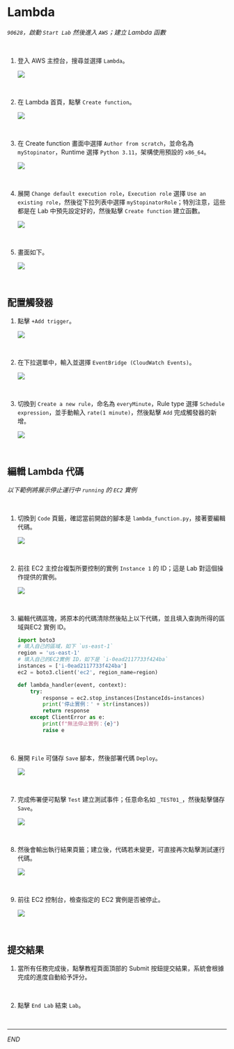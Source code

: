 # Lambda

_`90628`，啟動 `Start Lab` 然後進入 `AWS`；建立 Lambda 函數_

<br>

1. 登入 AWS 主控台，搜尋並選擇 `Lambda`。

    ![](images/img_01.png)

<br>

2. 在 Lambda 首頁，點擊 `Create function`。

    ![](images/img_02.png)

<br>

3. 在 Create function 畫面中選擇 `Author from scratch`，並命名為 `myStopinator`，Runtime 選擇 `Python 3.11`，架構使用預設的 `x86_64`。

    ![](images/img_03.png)

<br>

4. 展開 `Change default execution role`，`Execution role` 選擇 `Use an existing role`，然後從下拉列表中選擇 `myStopinatorRole`；特別注意，這些都是在 Lab 中預先設定好的，然後點擊 `Create function` 建立函數。

    ![](images/img_04.png)

<br>

5. 畫面如下。

    ![](images/img_05.png)

<br>

## 配置觸發器

1. 點擊 `+Add trigger`。

    ![](images/img_06.png)

<br>

2. 在下拉選單中，輸入並選擇 `EventBridge (CloudWatch Events)`。

    ![](images/img_07.png)

<br>

3. 切換到 `Create a new rule`，命名為 `everyMinute`，Rule type 選擇 `Schedule expression`，並手動輸入 `rate(1 minute)`，然後點擊 `Add` 完成觸發器的新增。

    ![](images/img_08.png)

<br>


## 編輯 Lambda 代碼

_以下範例將展示停止運行中 `running` 的 `EC2` 實例_

<br>

1. 切換到 `Code` 頁籤，確認當前開啟的腳本是 `lambda_function.py`，接著要編輯代碼。

    ![](images/img_09.png)

<br>

2. 前往 EC2 主控台複製所要控制的實例 `Instance 1` 的 ID；這是 Lab 對這個操作提供的實例。

    ![](images/img_13.png)

<br>

3. 編輯代碼區塊，將原本的代碼清除然後貼上以下代碼，並且填入查詢所得的區域與EC2 實例 ID。

    ```python
    import boto3
    # 填入自己的區域，如下 `us-east-1`
    region = 'us-east-1'
    # 填入自己的EC2實例 ID，如下是 `i-0ead2117733f424ba`
    instances = ['i-0ead2117733f424ba']
    ec2 = boto3.client('ec2', region_name=region)

    def lambda_handler(event, context):
        try:
            response = ec2.stop_instances(InstanceIds=instances)
            print('停止實例：' + str(instances))
            return response
        except ClientError as e:
            print(f"無法停止實例：{e}")
            raise e
    ```

<br>

6. 展開 `File` 可儲存 `Save` 腳本，然後部署代碼 `Deploy`。

    ![](images/img_10.png)

<br>

7. 完成佈署便可點擊 `Test` 建立測試事件；任意命名如 `_TEST01_`，然後點擊儲存 `Save`。

    ![](images/img_11.png)

<br>

8. 然後會輸出執行結果頁籤；建立後，代碼若未變更，可直接再次點擊測試運行代碼。

    ![](images/img_12.png)

<br>

9. 前往 EC2 控制台，檢查指定的 EC2 實例是否被停止。

    ![](images/img_14.png)

<br>

## 提交結果

1. 當所有任務完成後，點擊教程頁面頂部的 Submit 按鈕提交結果，系統會根據完成的進度自動給予評分。  

<br>

2. 點擊 `End Lab` 結束 `Lab`。

<br>

___

_END_